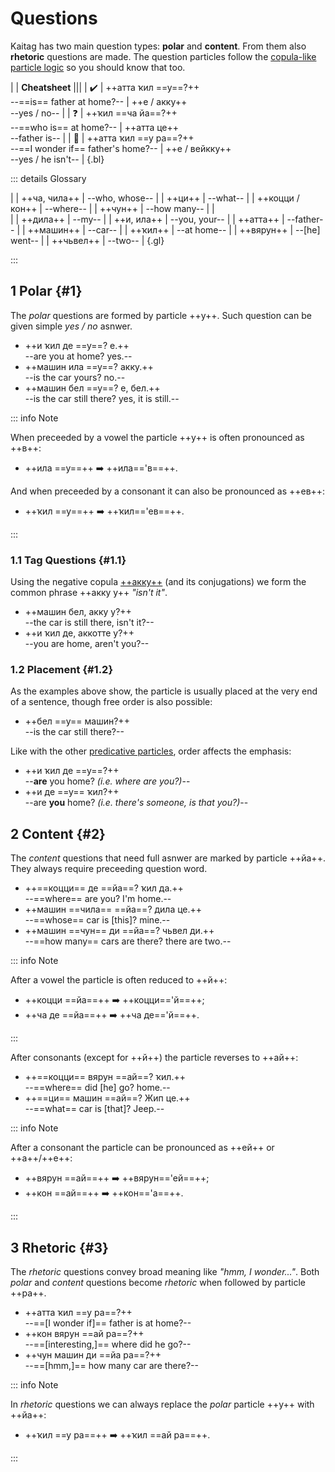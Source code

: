 # Questions

Kaitag has two main question types: **polar** and **content**. From them also **rhetoric** questions are made. The question particles follow the [copula-like particle logic](predicatives) so you should know that too.

|
| **Cheatsheet** |||
| ✔️ | ++атта ҡил ==у==?++ <br> --==is== father at home?-- | ++е / акку++ <br> --yes / no-- |
| ❓ | ++ҡил ==ча йа==?++ <br> --==who is== at home?-- | ++атта це++ <br> --father is-- |
| 🤔 | ++атта ҡил ==у ра==?++ <br> --==I wonder if== father's home?-- | ++е / вейкку++ <br> --yes / he isn't-- |
{.bl}

::: details Glossary

|
| ++ча, чила++ | --who, whose-- |
| ++ци++ | --what-- |
| ++коцци / кон++ | --where-- |
| ++чун++ | --how many-- |
| <br> |
| ++дила++ | --my-- |
| ++и, ила++ | --you, your-- |
| ++атта++ | --father-- |
| ++машин++ | --car-- |
| ++ҡил++ | --at home-- |
| ++вярун++ | --[he] went-- |
| ++чьвел++ | --two-- |
{.gl}

:::

## 1 Polar {#1}

The *polar* questions are formed by particle ++y++. Such question can be given simple *yes / no* asnwer.

- ++и ҡил де ==у==? е.++  
  --are you at home? yes.--
- ++машин ила ==у==? акку.++  
  --is the car yours? no.--
- ++машин бел ==у==? е, бел.++  
  --is the car still there? yes, it is still.--

::: info Note

When preceeded by a vowel the particle ++у++ is often pronounced as ++в++:

- ++ила ==у==++ ➡️ ++ила=='в==++.
  
And when preceeded by a consonant it can also be pronounced as ++ев++:

- ++ҡил ==у==++ ➡️ ++ҡил=='ев==++.

:::

### 1.1 Tag Questions {#1.1}

Using the negative copula [++акку++](copulas.md#1.1) (and its conjugations) we form the common phrase ++акку у++ *"isn't it"*.

- ++машин бел, акку у?++  
  --the car is still there, isn't it?--
- ++и ҡил де, аккотте у?++  
  --you are home, aren't you?--

### 1.2 Placement {#1.2}

As the examples above show, the particle is usually placed at the very end of a sentence, though free order is also possible:

- ++бел ==у== машин?++  
  --is the car still there?--

Like with the other [predicative particles](predicatives#3), order affects the emphasis:

- ++и ҡил де ==у==?++  
  --**are** you home? *(i.e. where are you?)*--
- ++и де ==у== ҡил?++  
  --are **you** home? *(i.e. there's someone, is that you?)*--

## 2 Content {#2}

The *content* questions that need full asnwer are marked by particle ++йа++. They always require preceeding question word.

- ++==коцци== де ==йа==? ҡил да.++  
  --==where== are you? I'm home.--
- ++машин ==чила== ==йа==? дила це.++  
  --==whose== car is [this]? mine.--
- ++машин ==чун== ди ==йа==? чьвел ди.++  
  --==how many== cars are there? there are two.--

::: info Note

After a vowel the particle is often reduced to ++й++:  

- ++коцци ==йа==++ ➡️ ++коцци=='й==++;
- ++ча де ==йа==++ ➡️ ++ча де=='й==++.

:::

After consonants (except for ++й++) the particle reverses to ++ай++:

- ++==коцци== вярун ==ай==? ҡил.++  
  --==where== did [he] go? home.--
- ++==ци== машин ==ай==? Жип це.++  
  --==what== car is [that]? Jeep.--

::: info Note

After a consonant the particle can be pronounced as ++ей++ or ++а++/++е++:  

- ++вярун ==ай==++ ➡️ ++вярун=='ей==++;
- ++кон ==ай==++ ➡️ ++кон=='а==++.

:::

## 3 Rhetoric {#3}

The *rhetoric* questions convey broad meaning like *"hmm, I wonder..."*. Both *polar* and *content* questions become *rhetoric* when followed by particle ++ра++.

- ++атта ҡил ==у ра==?++  
  --==[I wonder if]== father is at home?--
- ++кон вярун ==ай ра==?++  
  --==[interesting,]== where did he go?--
- ++чун машин ди ==йа ра==?++  
  --==[hmm,]== how many car are there?--

::: info Note

In *rhetoric* questions we can always replace the *polar* particle ++у++ with ++йа++:  

- ++ҡил ==у ра==++ ➡️ ++ҡил ==ай ра==++.

:::
